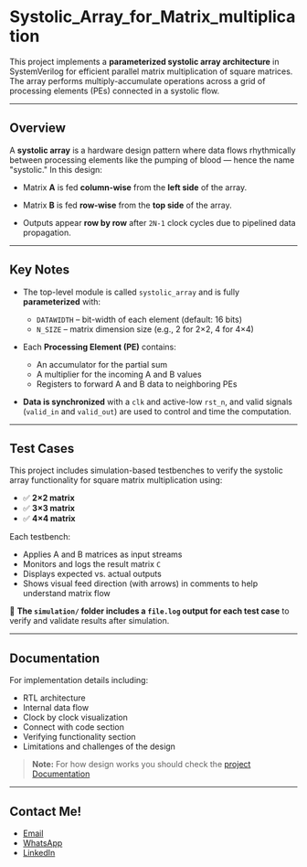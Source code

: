 # Systolic_Array_for_Matrix_multiplication

This project implements a **parameterized systolic array architecture** in SystemVerilog for efficient parallel matrix multiplication of square matrices. The array performs multiply-accumulate operations across a grid of processing elements (PEs) connected in a systolic flow.

---

## Overview

A **systolic array** is a hardware design pattern where data flows rhythmically between processing elements like the pumping of blood — hence the name "systolic." In this design:

- Matrix **A** is fed **column-wise** from the **left side** of the array.
- Matrix **B** is fed **row-wise** from the **top side** of the array.

- Outputs appear **row by row** after `2N-1` clock cycles due to pipelined data propagation.

---

## Key Notes

- The top-level module is called `systolic_array` and is fully **parameterized** with:
  - `DATAWIDTH` – bit-width of each element (default: 16 bits)
  - `N_SIZE` – matrix dimension size (e.g., 2 for 2×2, 4 for 4×4)

- Each **Processing Element (PE)** contains:
  - An accumulator for the partial sum
  - A multiplier for the incoming A and B values
  - Registers to forward A and B data to neighboring PEs

- **Data is synchronized** with a `clk` and active-low `rst_n`, and valid signals (`valid_in` and `valid_out`) are used to control and time the computation.

---

## Test Cases

This project includes simulation-based testbenches to verify the systolic array functionality for square matrix multiplication using:

- ✅ **2×2 matrix**
- ✅ **3×3 matrix**
- ✅ **4×4 matrix**

Each testbench:
- Applies A and B matrices as input streams
- Monitors and logs the result matrix `C`
- Displays expected vs. actual outputs
- Shows visual feed direction (with arrows) in comments to help understand matrix flow

📂 **The `simulation/` folder includes a `file.log` output for each test case** to verify and validate results after simulation.

---

## Documentation

For implementation details including:
- RTL architecture
- Internal data flow
- Clock by clock visualization
- Connect with code section
- Verifying functionality section
- Limitations and challenges of the design

> **Note:** For how design works you should check the [project Documentation](https://github.com/MohamedHussein27/Systolic_Array_for_Matrix_Multiplication/blob/main/report/Systolic%20Array%20Report.pdf)

---

## Contact Me!
- [Email](mailto:Mohamed_Hussein2100924@outlook.com)
- [WhatsApp](https://wa.me/+2001097685797)
- [LinkedIn](https://www.linkedin.com/in/mohamed-hussein-274337231)


